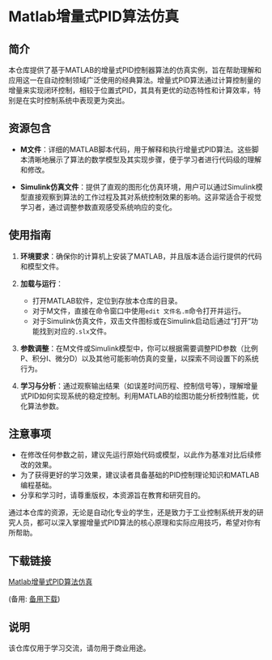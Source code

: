 # Matlab增量式PID算法仿真

## 简介

本仓库提供了基于MATLAB的增量式PID控制器算法的仿真实例，旨在帮助理解和应用这一在自动控制领域广泛使用的经典算法。增量式PID算法通过计算控制量的增量来实现闭环控制，相较于位置式PID，其具有更优的动态特性和计算效率，特别是在实时控制系统中表现更为突出。

## 资源包含

- **M文件**：详细的MATLAB脚本代码，用于解释和执行增量式PID算法。这些脚本清晰地展示了算法的数学模型及其实现步骤，便于学习者进行代码级的理解和修改。
  
- **Simulink仿真文件**：提供了直观的图形化仿真环境，用户可以通过Simulink模型直接观察到算法的工作过程及其对系统控制效果的影响。这非常适合于视觉学习者，通过调整参数直观感受系统响应的变化。

## 使用指南

1. **环境要求**：确保你的计算机上安装了MATLAB，并且版本适合运行提供的代码和模型文件。
   
2. **加载与运行**：
   - 打开MATLAB软件，定位到存放本仓库的目录。
   - 对于M文件，直接在命令窗口中使用`edit 文件名.m`命令打开并运行。
   - 对于Simulink仿真文件，双击文件图标或在Simulink启动后通过“打开”功能找到对应的`.slx`文件。

3. **参数调整**：在M文件或Simulink模型中，你可以根据需要调整PID参数（比例P、积分I、微分D）以及其他可能影响仿真的变量，以探索不同设置下的系统行为。

4. **学习与分析**：通过观察输出结果（如误差时间历程、控制信号等），理解增量式PID如何实现系统的稳定控制。利用MATLAB的绘图功能分析控制性能，优化算法参数。

## 注意事项

- 在修改任何参数之前，建议先运行原始代码或模型，以此作为基准对比后续修改的效果。
- 为了获得更好的学习效果，建议读者具备基础的PID控制理论知识和MATLAB编程基础。
- 分享和学习时，请尊重版权，本资源旨在教育和研究目的。

通过本仓库的资源，无论是自动化专业的学生，还是致力于工业控制系统开发的研究人员，都可以深入掌握增量式PID算法的核心原理和实际应用技巧，希望对你有所帮助。

## 下载链接
[Matlab增量式PID算法仿真](https://pan.quark.cn/s/7217784c2516) 

(备用: [备用下载](https://pan.baidu.com/s/1c5KPQrOEztOczdd33WzfgQ?pwd=z16l))

## 说明

该仓库仅用于学习交流，请勿用于商业用途。

